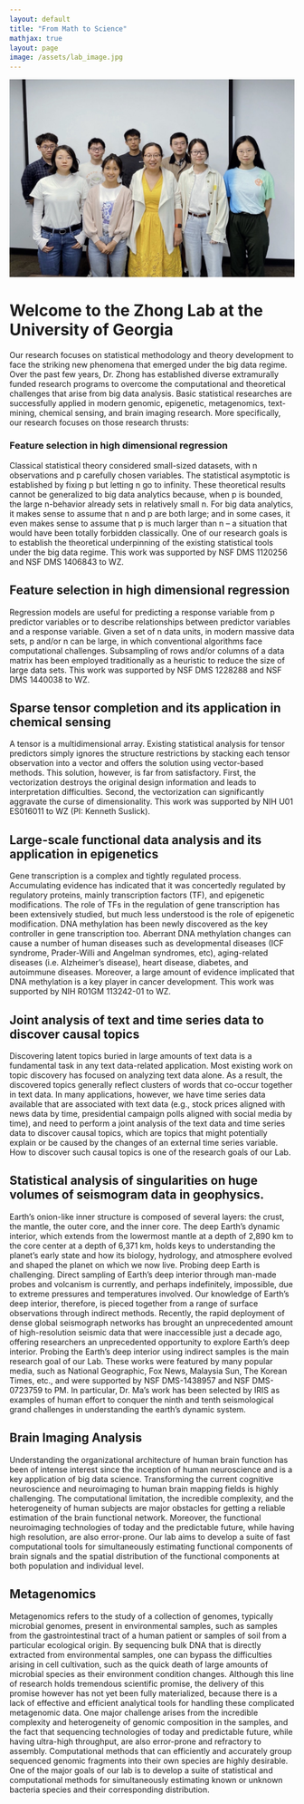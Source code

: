 ```yaml
---
layout: default
title: "From Math to Science"
mathjax: true
layout: page
image: /assets/lab_image.jpg
---
```

![](/assets/lab_image.jpg)
# Welcome to the Zhong Lab at the University of Georgia
Our research focuses on statistical methodology and theory development to face the striking new phenomena that emerged under the big data regime. Over the past few years, Dr. Zhong has established diverse extramurally funded research programs to overcome the computational and theoretical challenges that arise from big data analysis. Basic statistical researches are successfully applied in modern genomic, epigenetic, metagenomics, text-mining, chemical sensing, and brain imaging research.
More specifically, our research focuses on those research thrusts:
### Feature selection in high dimensional regression
Classical statistical theory considered small-sized datasets, with n observations and p carefully chosen variables. The statistical asymptotic is established by fixing p but letting n go to infinity. These theoretical results cannot be generalized to big data analytics because, when p is bounded, the large n-behavior already sets in relatively small n. For big data analytics, it makes sense to assume that n and p are both large; and in some cases, it even makes sense to assume that p is much larger than n – a situation that would have been totally forbidden classically. One of our research goals is to establish the theoretical underpinning of the existing statistical tools under the big data regime. This work was supported by NSF DMS 1120256 and NSF DMS 1406843 to WZ.
## Feature selection in high dimensional regression
Regression models are useful for predicting a response variable from p predictor variables or to describe relationships between predictor variables and a response variable. Given a set of n data units, in modern massive data sets, p and/or n can be large, in which conventional algorithms face computational challenges. Subsampling of rows and/or columns of a data matrix has been employed traditionally as a heuristic to reduce the size of large data sets. This work was supported by NSF DMS 1228288 and NSF DMS 1440038 to WZ.
## Sparse tensor completion and its application in chemical sensing
A tensor is a multidimensional array. Existing statistical analysis for tensor predictors simply ignores the structure restrictions by stacking each tensor observation into a vector and offers the solution using vector-based methods. This solution, however, is far from satisfactory. First, the vectorization destroys the original design information and leads to interpretation difficulties. Second, the vectorization can significantly aggravate the curse of dimensionality. This work was supported by NIH U01 ES016011 to WZ (PI: Kenneth Suslick).
## Large-scale functional data analysis and its application in epigenetics
Gene transcription is a complex and tightly regulated process. Accumulating evidence has indicated that it was concertedly regulated by regulatory proteins, mainly transcription factors (TF), and epigenetic modifications. The role of TFs in the regulation of gene transcription has been extensively studied, but much less understood is the role of epigenetic modification. DNA methylation has been newly discovered as the key controller in gene transcription too. Aberrant DNA methylation changes can cause a number of human diseases such as developmental diseases (ICF syndrome, Prader-Willi and Angelman syndromes, etc), aging-related diseases (i.e. Alzheimer’s disease), heart disease, diabetes, and autoimmune diseases. Moreover, a large amount of evidence implicated that DNA methylation is a key player in cancer development. This work was supported by NIH R01GM 113242-01 to WZ.
## Joint analysis of text and time series data to discover causal topics
Discovering latent topics buried in large amounts of text data is a fundamental task in any text data-related application. Most existing work on topic discovery has focused on analyzing text data alone. As a result, the discovered topics generally reflect clusters of words that co-occur together in text data. In many applications, however, we have time series data available that are associated with text data (e.g., stock prices aligned with news data by time, presidential campaign polls aligned with social media by time), and need to perform a joint analysis of the text data and time series data to discover causal topics, which are topics that might potentially explain or be caused by the changes of an external time series variable. How to discover such causal topics is one of the research goals of our Lab.
## Statistical analysis of singularities on huge volumes of seismogram data in geophysics.
Earth’s onion-like inner structure is composed of several layers: the crust, the mantle, the outer core, and the inner core. The deep Earth’s dynamic interior, which extends from the lowermost mantle at a depth of 2,890 km to the core center at a depth of 6,371 km, holds keys to understanding the planet’s early state and how its biology, hydrology, and atmosphere evolved and shaped the planet on which we now live. Probing deep Earth is challenging. Direct sampling of Earth’s deep interior through man-made probes and volcanism is currently, and perhaps indefinitely, impossible, due to extreme pressures and temperatures involved. Our knowledge of Earth’s deep interior, therefore, is pieced together from a range of surface observations through indirect methods. Recently, the rapid deployment of dense global seismograph networks has brought an unprecedented amount of high-resolution seismic data that were inaccessible just a decade ago, offering researchers an unprecedented opportunity to explore Earth’s deep interior. Probing the Earth’s deep interior using indirect samples is the main research goal of our Lab. These works were featured by many popular media, such as National Geographic, Fox News, Malaysia Sun, The Korean Times, etc.,  and were supported by NSF DMS-1438957 and NSF DMS-0723759 to PM. In particular, Dr. Ma’s work has been selected by IRIS as examples of human effort to conquer the ninth and tenth seismological grand challenges in understanding the earth’s dynamic system.
## Brain Imaging Analysis
Understanding the organizational architecture of human brain function has been of intense interest since the inception of human neuroscience and is a key application of big data science. Transforming the current cognitive neuroscience and neuroimaging to human brain mapping fields is highly challenging. The computational limitation, the incredible complexity, and the heterogeneity of human subjects are major obstacles for getting a reliable estimation of the brain functional network. Moreover, the functional neuroimaging technologies of today and the predictable future, while having high resolution, are also error-prone. Our lab aims to develop a suite of fast computational tools for simultaneously estimating functional components of brain signals and the spatial distribution of the functional components at both population and individual level.
## Metagenomics
Metagenomics refers to the study of a collection of genomes, typically microbial genomes, present in environmental samples, such as samples from the gastrointestinal tract of a human patient or samples of soil from a particular ecological origin. By sequencing bulk DNA that is directly extracted from environmental samples, one can bypass the difficulties arising in cell cultivation, such as the quick death of large amounts of microbial species as their environment condition changes. Although this line of research holds tremendous scientific promise, the delivery of this promise however has not yet been fully materialized, because there is a lack of effective and efficient analytical tools for handling these complicated metagenomic data. One major challenge arises from the incredible complexity and heterogeneity of genomic composition in the samples, and the fact that sequencing technologies of today and predictable future, while having ultra-high throughput, are also error-prone and refractory to assembly. Computational methods that can efficiently and accurately group sequenced genomic fragments into their own species are highly desirable. One of the major goals of our lab is to develop a suite of statistical and computational methods for simultaneously estimating known or unknown bacteria species and their corresponding distribution.
